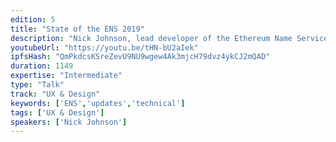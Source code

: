 ```yaml
---
edition: 5
title: "State of the ENS 2019"
description: "Nick Johnson, lead developer of the Ethereum Name Service, gives an update on ENS - what we've achieved in the last year, where we are today, and what you can expect next from ENS."
youtubeUrl: "https://youtu.be/tHN-bU2aIek"
ipfsHash: "QmPkdcsKSreZevU9NU9wgew4Ak3mjcH79dvz4ykCJ2mQAD"
duration: 1149
expertise: "Intermediate"
type: "Talk"
track: "UX & Design"
keywords: ['ENS','updates','technical']
tags: ['UX & Design']
speakers: ['Nick Johnson']
---
```

